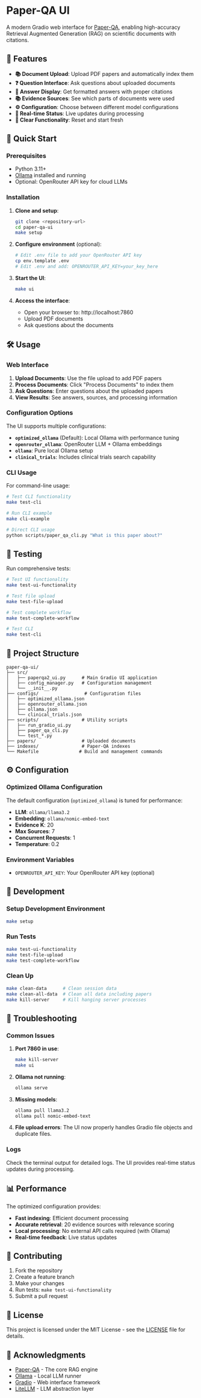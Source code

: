 # Paper-QA UI

A modern Gradio web interface for [Paper-QA](https://github.com/Future-House/paper-qa), enabling high-accuracy Retrieval Augmented Generation (RAG) on scientific documents with citations.

## 🚀 Features

- **📚 Document Upload**: Upload PDF papers and automatically index them
- **❓ Question Interface**: Ask questions about uploaded documents
- **📝 Answer Display**: Get formatted answers with proper citations
- **📚 Evidence Sources**: See which parts of documents were used
- **⚙️ Configuration**: Choose between different model configurations
- **🔄 Real-time Status**: Live updates during processing
- **🧹 Clear Functionality**: Reset and start fresh

## 🎯 Quick Start

### Prerequisites

- Python 3.11+
- [Ollama](https://ollama.com/) installed and running
- Optional: OpenRouter API key for cloud LLMs

### Installation

1. **Clone and setup**:
   ```bash
   git clone <repository-url>
   cd paper-qa-ui
   make setup
   ```

2. **Configure environment** (optional):
   ```bash
   # Edit .env file to add your OpenRouter API key
   cp env.template .env
   # Edit .env and add: OPENROUTER_API_KEY=your_key_here
   ```

3. **Start the UI**:
   ```bash
   make ui
   ```

4. **Access the interface**:
   - Open your browser to: http://localhost:7860
   - Upload PDF documents
   - Ask questions about the documents

## 🛠️ Usage

### Web Interface

1. **Upload Documents**: Use the file upload to add PDF papers
2. **Process Documents**: Click "Process Documents" to index them
3. **Ask Questions**: Enter questions about the uploaded papers
4. **View Results**: See answers, sources, and processing information

### Configuration Options

The UI supports multiple configurations:

- **`optimized_ollama`** (Default): Local Ollama with performance tuning
- **`openrouter_ollama`**: OpenRouter LLM + Ollama embeddings
- **`ollama`**: Pure local Ollama setup
- **`clinical_trials`**: Includes clinical trials search capability

### CLI Usage

For command-line usage:

```bash
# Test CLI functionality
make test-cli

# Run CLI example
make cli-example

# Direct CLI usage
python scripts/paper_qa_cli.py "What is this paper about?"
```

## 🧪 Testing

Run comprehensive tests:

```bash
# Test UI functionality
make test-ui-functionality

# Test file upload
make test-file-upload

# Test complete workflow
make test-complete-workflow

# Test CLI
make test-cli
```

## 📁 Project Structure

```
paper-qa-ui/
├── src/
│   ├── paperqa2_ui.py      # Main Gradio UI application
│   ├── config_manager.py   # Configuration management
│   └── __init__.py
├── configs/                 # Configuration files
│   ├── optimized_ollama.json
│   ├── openrouter_ollama.json
│   ├── ollama.json
│   └── clinical_trials.json
├── scripts/                # Utility scripts
│   ├── run_gradio_ui.py
│   ├── paper_qa_cli.py
│   └── test_*.py
├── papers/                 # Uploaded documents
├── indexes/                # Paper-QA indexes
└── Makefile               # Build and management commands
```

## ⚙️ Configuration

### Optimized Ollama Configuration

The default configuration (`optimized_ollama`) is tuned for performance:

- **LLM**: `ollama/llama3.2`
- **Embedding**: `ollama/nomic-embed-text`
- **Evidence K**: 20
- **Max Sources**: 7
- **Concurrent Requests**: 1
- **Temperature**: 0.2

### Environment Variables

- `OPENROUTER_API_KEY`: Your OpenRouter API key (optional)

## 🔧 Development

### Setup Development Environment

```bash
make setup
```

### Run Tests

```bash
make test-ui-functionality
make test-file-upload
make test-complete-workflow
```

### Clean Up

```bash
make clean-data      # Clean session data
make clean-all-data  # Clean all data including papers
make kill-server     # Kill hanging server processes
```

## 🐛 Troubleshooting

### Common Issues

1. **Port 7860 in use**:
   ```bash
   make kill-server
   make ui
   ```

2. **Ollama not running**:
   ```bash
   ollama serve
   ```

3. **Missing models**:
   ```bash
   ollama pull llama3.2
   ollama pull nomic-embed-text
   ```

4. **File upload errors**: The UI now properly handles Gradio file objects and duplicate files.

### Logs

Check the terminal output for detailed logs. The UI provides real-time status updates during processing.

## 📊 Performance

The optimized configuration provides:
- **Fast indexing**: Efficient document processing
- **Accurate retrieval**: 20 evidence sources with relevance scoring
- **Local processing**: No external API calls required (with Ollama)
- **Real-time feedback**: Live status updates

## 🤝 Contributing

1. Fork the repository
2. Create a feature branch
3. Make your changes
4. Run tests: `make test-ui-functionality`
5. Submit a pull request

## 📄 License

This project is licensed under the MIT License - see the [LICENSE](LICENSE) file for details.

## 🙏 Acknowledgments

- [Paper-QA](https://github.com/Future-House/paper-qa) - The core RAG engine
- [Ollama](https://ollama.com/) - Local LLM runner
- [Gradio](https://gradio.app/) - Web interface framework
- [LiteLLM](https://github.com/BerriAI/litellm) - LLM abstraction layer